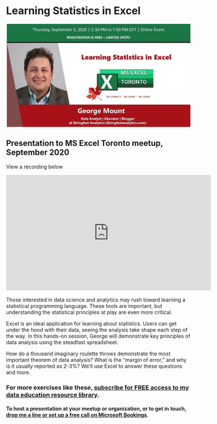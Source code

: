 # Learning Statistics in Excel

![Event cover image](event-cover.png)

## Presentation to MS Excel Toronto meetup, September 2020

View a recording below

<center><iframe width="560" height="315" src="https://www.youtube.com/embed/6GNEedN2dWg" frameborder="0" allow="accelerometer; autoplay; clipboard-write; encrypted-media; gyroscope; picture-in-picture" allowfullscreen></iframe></center>

Those interested in data science and analytics may rush toward learning a statistical programming language. These tools are important, but understanding the statistical principles at play are even more critical. 

Excel is an ideal application for learning about statistics. Users can get under the hood with their data, seeing the analysis take shape each step of the way. In this hands-on session, George will demonstrate key principles of data analysis using the steadfast spreadsheet. 

How do a thousand imaginary roulette throws demonstrate the most important theorem of data analysis? What is the “margin of error,” and why is it usually reported as 2-3%? We’ll use Excel to answer these questions and more. 
    
### For more exercises like these, [subscribe for FREE access to my data education resource library](https://georgejmount.com/subscribe/).

#### To host a presentation at your meetup or organization, or to get in touch, [drop me a line or set up a free call on Microsoft Bookings](https://georgejmount.com/contact/). 
